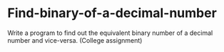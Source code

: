 # Find-binary-of-a-decimal-number
Write a program to find out the equivalent binary number of a decimal number and vice-versa. (College assignment)
